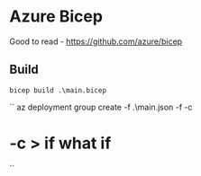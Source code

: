 # Azure Bicep

Good to read - https://github.com/azure/bicep

## Build
```
bicep build .\main.bicep
```

``
az deployment group create -f .\main.json -f <resource-group-name> -c

# -c > if what if
``
